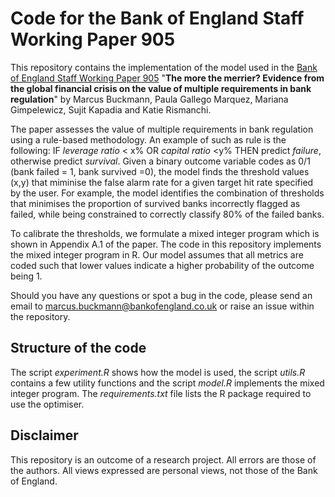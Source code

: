 # Code for the Bank of England Staff Working Paper 905

This repository contains the implementation of the model used in the [Bank of England Staff Working Paper 905](http://www.bankofengland.co.uk/working-paper/2021/the-more-the-merrier-evidence-from-the-global-financial-crisis) "__The more the merrier? Evidence from the global financial crisis on the value of multiple requirements in bank regulation__" by Marcus Buckmann, Paula Gallego Marquez, Mariana Gimpelewicz, Sujit Kapadia and Katie Rismanchi. 

The paper assesses the value of multiple requirements in bank regulation using a rule-based methodology. An example of such as rule is the following: 
IF _leverage ratio_ < x% OR _capital ratio_ <y% THEN predict _failure_, otherwise predict _survival_. Given a binary outcome variable codes as 0/1 (bank failed = 1, bank survived =0), the model finds the threshold values (x,y) that miminise the false alarm rate for a given target hit rate specified by the user. For example, the model identifies the combination of thresholds that minimises the proportion of survived banks incorrectly flagged as failed, while being constrained to correctly classify 80% of the failed banks. 

To calibrate the thresholds, we formulate a mixed integer program which is shown in Appendix A.1 of the paper. The code in this repository implements the mixed integer program in R. Our model assumes that all metrics are coded such that lower values indicate a higher probability of the outcome being 1.   

Should you have any questions or spot a bug in the code, please send an email to marcus.buckmann@bankofengland.co.uk or raise an issue within the repository.

## Structure of the code

The script _experiment.R_ shows how the model is used, the script _utils.R_ contains a few utility functions and the script _model.R_ implements the mixed integer program. The _requirements.txt_ file lists the R package required to use the optimiser.


## Disclaimer
This repository is an outcome of a research project. All errors are those of the authors. All views expressed are personal views, not those of the Bank of England.

